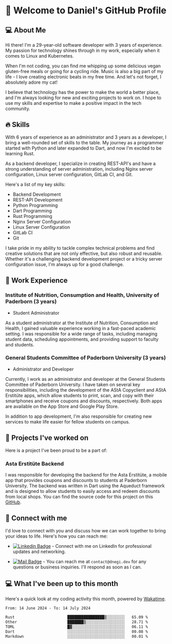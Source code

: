 
# 👋 Welcome to Daniel's GitHub Profile

## 💻 About Me

Hi there! I'm a 29-year-old software developer with 3 years of experience. My passion for technology shines through in my work, especially when it comes to Linux and Kubernetes. 

When I'm not coding, you can find me whipping up some delicious vegan gluten-free meals or going for a cycling ride. Music is also a big part of my life - I love creating electronic beats in my free time. And let's not forget, I absolutely adore my cat!

I believe that technology has the power to make the world a better place, and I'm always looking for new and exciting projects to work on. I hope to use my skills and expertise to make a positive impact in the tech community.

## 🔥 Skills

With 6 years of experience as an administrator and 3 years as a developer, I bring a well-rounded set of skills to the table. My journey as a programmer started with Python and later expanded to Dart, and now I'm excited to be learning Rust. 

As a backend developer, I specialize in creating REST-API's and have a strong understanding of server administration, including Nginx server configuration, Linux server configuration, GitLab CI, and Git. 

Here's a list of my key skills:
- Backend Development
- REST-API Development
- Python Programming
- Dart Programming
- Rust Programming
- Nginx Server Configuration
- Linux Server Configuration
- GitLab CI
- Git

I take pride in my ability to tackle complex technical problems and find creative solutions that are not only effective, but also robust and reusable. Whether it's a challenging backend development project or a tricky server configuration issue, I'm always up for a good challenge.

## 💼 Work Experience

### Institute of Nutrition, Consumption and Health, University of Paderborn (3 years)
- Student Administrator

As a student administrator at the Institute of Nutrition, Consumption and Health, I gained valuable experience working in a fast-paced academic setting. I was responsible for a wide range of tasks, including managing student data, scheduling appointments, and providing support to faculty and students.

### General Students Committee of Paderborn University (3 years)
- Administrator and Developer

Currently, I work as an administrator and developer at the General Students Committee of Paderborn University. I have taken on several key responsibilities, including the development of the AStA Copyclient and AStA Erstitüte apps, which allow students to print, scan, and copy with their smartphones and receive coupons and discounts, respectively. Both apps are available on the App Store and Google Play Store.

In addition to app development, I'm also responsible for creating new services to make life easier for fellow students on campus. 

## 🚀 Projects I've worked on

Here is a project I've been proud to be a part of:

### Asta Erstitüte Backend

I was responsible for developing the backend for the Asta Erstitüte, a mobile app that provides coupons and discounts to students at Paderborn University. The backend was written in Dart using the Aqueduct framework and is designed to allow students to easily access and redeem discounts from local shops. You can find the source code for this project on this [GitHub](https://github.com/astaupb/coupons_backend).

## 💬 Connect with me

I'd love to connect with you and discuss how we can work together to bring your ideas to life. Here's how you can reach me:

- [![Linkedin Badge](https://img.shields.io/badge/-LinkedIn-0e76a8?style=flat-square&logo=Linkedin&logoColor=white)](https://www.linkedin.com/in/daniel-negi-592ba3223/) - Connect with me on LinkedIn for professional updates and networking.

- [![Mail Badge](https://img.shields.io/badge/Gmail-D14836?style=flat-square&logo=gmail&logoColor=white)](mailto:contact@dnegi.dev) - You can reach me at `contact@dnegi.dev` for any questions or business inquiries. I'll respond as soon as I can.


## 💻 What I've been up to this month

Here's a quick look at my coding activity this month, powered by [Wakatime](https://wakatime.com/).
<!--START_SECTION:waka-->

```txt
From: 14 June 2024 - To: 14 July 2024

Rust                       ████████████████▒░░░░░░░░   65.09 %
Other                      ███████▒░░░░░░░░░░░░░░░░░   28.71 %
TOML                       █▓░░░░░░░░░░░░░░░░░░░░░░░   06.11 %
Dart                       ░░░░░░░░░░░░░░░░░░░░░░░░░   00.08 %
Markdown                   ░░░░░░░░░░░░░░░░░░░░░░░░░   00.01 %
```

<!--END_SECTION:waka-->
